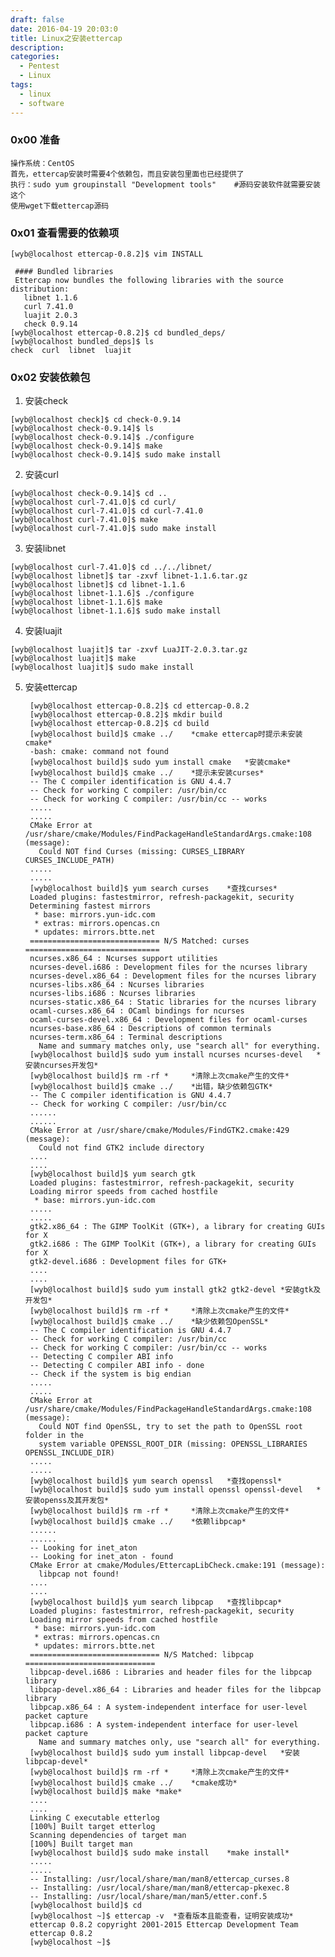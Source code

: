 ```yaml
---
draft: false
date: 2016-04-19 20:03:0
title: Linux之安装ettercap
description: 
categories:
  - Pentest
  - Linux
tags:
  - linux
  - software
---
```


### 0x00 准备
```
操作系统：CentOS  
首先，ettercap安装时需要4个依赖包，而且安装包里面也已经提供了  
执行：sudo yum groupinstall "Development tools"    #源码安装软件就需要安装这个
使用wget下载ettercap源码
```

### 0x01 查看需要的依赖项
```
[wyb@localhost ettercap-0.8.2]$ vim INSTALL

 #### Bundled libraries  
 Ettercap now bundles the following libraries with the source distribution:  
   libnet 1.1.6  
   curl 7.41.0  
   luajit 2.0.3  
   check 0.9.14  
[wyb@localhost ettercap-0.8.2]$ cd bundled_deps/  
[wyb@localhost bundled_deps]$ ls  
check  curl  libnet  luajit
```

### 0x02 安装依赖包
1. 安装check
```
[wyb@localhost check]$ cd check-0.9.14
[wyb@localhost check-0.9.14]$ ls
[wyb@localhost check-0.9.14]$ ./configure 
[wyb@localhost check-0.9.14]$ make
[wyb@localhost check-0.9.14]$ sudo make install
```

2. 安装curl
```
[wyb@localhost check-0.9.14]$ cd ..
[wyb@localhost curl-7.41.0]$ cd curl/
[wyb@localhost curl-7.41.0]$ cd curl-7.41.0
[wyb@localhost curl-7.41.0]$ make
[wyb@localhost curl-7.41.0]$ sudo make install
```

3. 安装libnet
```
[wyb@localhost curl-7.41.0]$ cd ../../libnet/
[wyb@localhost libnet]$ tar -zxvf libnet-1.1.6.tar.gz
[wyb@localhost libnet]$ cd libnet-1.1.6
[wyb@localhost libnet-1.1.6]$ ./configure 
[wyb@localhost libnet-1.1.6]$ make
[wyb@localhost libnet-1.1.6]$ sudo make install
```

4. 安装luajit
```
[wyb@localhost luajit]$ tar -zxvf LuaJIT-2.0.3.tar.gz 
[wyb@localhost luajit]$ make
[wyb@localhost luajit]$ sudo make install
```

5. 安装ettercap

        [wyb@localhost ettercap-0.8.2]$ cd ettercap-0.8.2 
        [wyb@localhost ettercap-0.8.2]$ mkdir build                   
        [wyb@localhost ettercap-0.8.2]$ cd build  
        [wyb@localhost build]$ cmake ../    *cmake ettercap时提示未安装cmake*  
        -bash: cmake: command not found  
        [wyb@localhost build]$ sudo yum install cmake   *安装cmake*  
        [wyb@localhost build]$ cmake ../    *提示未安装curses*  
        -- The C compiler identification is GNU 4.4.7  
        -- Check for working C compiler: /usr/bin/cc  
        -- Check for working C compiler: /usr/bin/cc -- works  
        .....  
        .....  
        CMake Error at /usr/share/cmake/Modules/FindPackageHandleStandardArgs.cmake:108 (message):  
          Could NOT find Curses (missing: CURSES_LIBRARY CURSES_INCLUDE_PATH)  
        .....  
        .....  
        [wyb@localhost build]$ yum search curses    *查找curses*  
        Loaded plugins: fastestmirror, refresh-packagekit, security  
        Determining fastest mirrors  
         * base: mirrors.yun-idc.com  
         * extras: mirrors.opencas.cn  
         * updates: mirrors.btte.net
        ============================= N/S Matched: curses   ==============================  
        ncurses.x86_64 : Ncurses support utilities  
        ncurses-devel.i686 : Development files for the ncurses library  
        ncurses-devel.x86_64 : Development files for the ncurses library  
        ncurses-libs.x86_64 : Ncurses libraries  
        ncurses-libs.i686 : Ncurses libraries  
        ncurses-static.x86_64 : Static libraries for the ncurses library  
        ocaml-curses.x86_64 : OCaml bindings for ncurses    
        ocaml-curses-devel.x86_64 : Development files for ocaml-curses  
        ncurses-base.x86_64 : Descriptions of common terminals  
        ncurses-term.x86_64 : Terminal descriptions  
          Name and summary matches only, use "search all" for everything.  
        [wyb@localhost build]$ sudo yum install ncurses ncurses-devel   *安装ncurses开发包*  
        [wyb@localhost build]$ rm -rf *     *清除上次cmake产生的文件*  
        [wyb@localhost build]$ cmake ../    *出错，缺少依赖包GTK*  
        -- The C compiler identification is GNU 4.4.7  
        -- Check for working C compiler: /usr/bin/cc  
        ......  
        ......  
        CMake Error at /usr/share/cmake/Modules/FindGTK2.cmake:429 (message):  
          Could not find GTK2 include directory  
        ....  
        ....  
        [wyb@localhost build]$ yum search gtk  
        Loaded plugins: fastestmirror, refresh-packagekit, security  
        Loading mirror speeds from cached hostfile  
         * base: mirrors.yun-idc.com  
        .....  
        .....  
        gtk2.x86_64 : The GIMP ToolKit (GTK+), a library for creating GUIs for X  
        gtk2.i686 : The GIMP ToolKit (GTK+), a library for creating GUIs for X  
        gtk2-devel.i686 : Development files for GTK+   
        .... 
        ....  
        [wyb@localhost build]$ sudo yum install gtk2 gtk2-devel *安装gtk及开发包* 
        [wyb@localhost build]$ rm -rf *     *清除上次cmake产生的文件*  
        [wyb@localhost build]$ cmake ../    *缺少依赖包OpenSSL*  
        -- The C compiler identification is GNU 4.4.7  
        -- Check for working C compiler: /usr/bin/cc  
        -- Check for working C compiler: /usr/bin/cc -- works  
        -- Detecting C compiler ABI info  
        -- Detecting C compiler ABI info - done  
        -- Check if the system is big endian  
        .....  
        .....  
        CMake Error at /usr/share/cmake/Modules/FindPackageHandleStandardArgs.cmake:108 (message):  
          Could NOT find OpenSSL, try to set the path to OpenSSL root folder in the  
          system variable OPENSSL_ROOT_DIR (missing: OPENSSL_LIBRARIES OPENSSL_INCLUDE_DIR)    
        .....  
        .....  
        [wyb@localhost build]$ yum search openssl   *查找openssl*  
        [wyb@localhost build]$ sudo yum install openssl openssl-devel   *安装openss及其开发包*  
        [wyb@localhost build]$ rm -rf *     *清除上次cmake产生的文件*  
        [wyb@localhost build]$ cmake ../    *依赖libpcap*  
        ......  
        ......  
        -- Looking for inet_aton  
        -- Looking for inet_aton - found  
        CMake Error at cmake/Modules/EttercapLibCheck.cmake:191 (message):  
          libpcap not found!  
        ....  
        ....  
        [wyb@localhost build]$ yum search libpcap   *查找libpcap*  
        Loaded plugins: fastestmirror, refresh-packagekit, security  
        Loading mirror speeds from cached hostfile  
         * base: mirrors.yun-idc.com   
         * extras: mirrors.opencas.cn  
         * updates: mirrors.btte.net  
        ============================= N/S Matched: libpcap =============================  
        libpcap-devel.i686 : Libraries and header files for the libpcap library  
        libpcap-devel.x86_64 : Libraries and header files for the libpcap library  
        libpcap.x86_64 : A system-independent interface for user-level packet capture  
        libpcap.i686 : A system-independent interface for user-level packet capture  
          Name and summary matches only, use "search all" for everything.  
        [wyb@localhost build]$ sudo yum install libpcap-devel   *安装libpcap-devel*  
        [wyb@localhost build]$ rm -rf *     *清除上次cmake产生的文件*  
        [wyb@localhost build]$ cmake ../    *cmake成功*  
        [wyb@localhost build]$ make *make*  
        ....  
        ....  
        Linking C executable etterlog  
        [100%] Built target etterlog  
        Scanning dependencies of target man  
        [100%] Built target man  
        [wyb@localhost build]$ sudo make install    *make install*  
        .....  
        .....   
        -- Installing: /usr/local/share/man/man8/ettercap_curses.8  
        -- Installing: /usr/local/share/man/man8/ettercap-pkexec.8  
        -- Installing: /usr/local/share/man/man5/etter.conf.5  
        [wyb@localhost build]$ cd  
        [wyb@localhost ~]$ ettercap -v  *查看版本且能查看，证明安装成功*  
        ettercap 0.8.2 copyright 2001-2015 Ettercap Development Team  
        ettercap 0.8.2  
        [wyb@localhost ~]$
